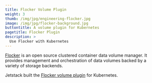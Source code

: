```yaml
---
title: Flocker Volume Plugin
weight: 3
thumb: /img/jpg/engineering-flocker.jpg
image: /img/jpg/flocker-background.jpg
buttontitle: A volume plugin for Kubernetes
pagetitle: Flocker Plugin
description: >
  Use Flocker with Kubernetes
---
```


[Flocker](https://flocker-docs.clusterhq.com/en/latest/kubernetes-integration/index.html) is an open source clustered container data volume manager. It provides management and orchestration of data volumes backed by a variety of storage backends.

Jetstack built the [Flocker volume plugin](https://kubernetes.io/docs/concepts/storage/volumes/#flocker) for Kubernetes.
